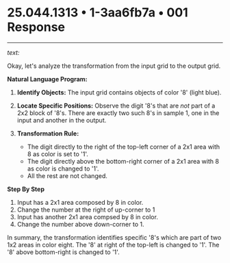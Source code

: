 # 25.044.1313 • 1-3aa6fb7a • 001 Response

---

*text:*

Okay, let's analyze the transformation from the input grid to the output grid.

**Natural Language Program:**

1.  **Identify Objects:** The input grid contains objects of color '8' (light blue).

2.  **Locate Specific Positions:** Observe the digit '8's that are *not* part of a 2x2 block of '8's. There are exactly two such 8's
    in sample 1, one in the input and another in the output.

3.  **Transformation Rule:**
    *   The digit directly to the right of the top-left corner of a 2x1 area with 8 as color is set to '1'.
    *   The digit directly above the bottom-right corner of a 2x1 area with 8 as color is changed to '1'.
    *   All the rest are not changed.

**Step By Step**
1. Input has a 2x1 area composed by 8 in color.
2. Change the number at the right of up-corner to 1
3. Input has another 2x1 area compsed by 8 in color.
4. Change the number above down-corner to 1.

In summary, the transformation identifies specific '8's which are part of two 1x2 areas in color eight.
The '8' at right of the top-left is changed to '1'.
The '8' above bottom-right is changed to '1'.

